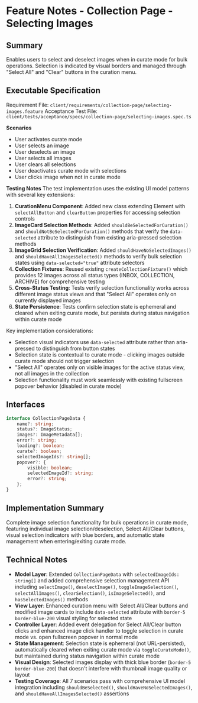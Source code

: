 # Feature Notes - Collection Page - Selecting Images

## Summary
Enables users to select and deselect images when in curate mode for bulk operations. Selection is indicated by visual borders and managed through "Select All" and "Clear" buttons in the curation menu.

## Executable Specification
Requirement File: `client/requirements/collection-page/selecting-images.feature`
Acceptance Test File: `client/tests/acceptance/specs/collection-page/selecting-images.spec.ts`

**Scenarios**
- User activates curate mode
- User selects an image
- User deselects an image
- User selects all images
- User clears all selections
- User deactivates curate mode with selections
- User clicks image when not in curate mode

**Testing Notes**
The test implementation uses the existing UI model patterns with several key extensions:

1. **CurationMenu Component**: Added new class extending Element with `selectAllButton` and `clearButton` properties for accessing selection controls
2. **ImageCard Selection Methods**: Added `shouldBeSelectedForCuration()` and `shouldNotBeSelectedForCuration()` methods that verify the `data-selected` attribute to distinguish from existing aria-pressed selection methods
3. **ImageGrid Selection Verification**: Added `shouldHaveNoSelectedImages()` and `shouldHaveAllImagesSelected()` methods to verify bulk selection states using `data-selected="true"` attribute selectors
4. **Collection Fixtures**: Reused existing `createCollectionFixture()` which provides 12 images across all status types (INBOX, COLLECTION, ARCHIVE) for comprehensive testing
5. **Cross-Status Testing**: Tests verify selection functionality works across different image status views and that "Select All" operates only on currently displayed images
6. **State Persistence**: Tests confirm selection state is ephemeral and cleared when exiting curate mode, but persists during status navigation within curate mode

Key implementation considerations:
- Selection visual indicators use `data-selected` attribute rather than aria-pressed to distinguish from button states
- Selection state is contextual to curate mode - clicking images outside curate mode should not trigger selection
- "Select All" operates only on visible images for the active status view, not all images in the collection
- Selection functionality must work seamlessly with existing fullscreen popover behavior (disabled in curate mode)

## Interfaces
```ts
interface CollectionPageData {
    name?: string;
    status?: ImageStatus;
    images?: ImageMetadata[];
    error?: string;
    loading?: boolean;
    curate?: boolean;
    selectedImageIds?: string[];
    popover?: {
        visible: boolean;
        selectedImageId?: string;
        error?: string;
    };
}
```

## Implementation Summary
Complete image selection functionality for bulk operations in curate mode, featuring individual image selection/deselection, Select All/Clear buttons, visual selection indicators with blue borders, and automatic state management when entering/exiting curate mode.

## Technical Notes
- **Model Layer**: Extended `CollectionPageData` with `selectedImageIds: string[]` and added comprehensive selection management API including `selectImage()`, `deselectImage()`, `toggleImageSelection()`, `selectAllImages()`, `clearSelection()`, `isImageSelected()`, and `hasSelectedImages()` methods
- **View Layer**: Enhanced curation menu with Select All/Clear buttons and modified image cards to include `data-selected` attribute with `border-5 border-blue-200` visual styling for selected state
- **Controller Layer**: Added event delegation for Select All/Clear button clicks and enhanced image click handler to toggle selection in curate mode vs. open fullscreen popover in normal mode
- **State Management**: Selection state is ephemeral (not URL-persisted), automatically cleared when exiting curate mode via `toggleCurateMode()`, but maintained during status navigation within curate mode
- **Visual Design**: Selected images display with thick blue border (`border-5 border-blue-200`) that doesn't interfere with thumbnail image quality or layout
- **Testing Coverage**: All 7 scenarios pass with comprehensive UI model integration including `shouldBeSelected()`, `shouldHaveNoSelectedImages()`, and `shouldHaveAllImagesSelected()` assertions